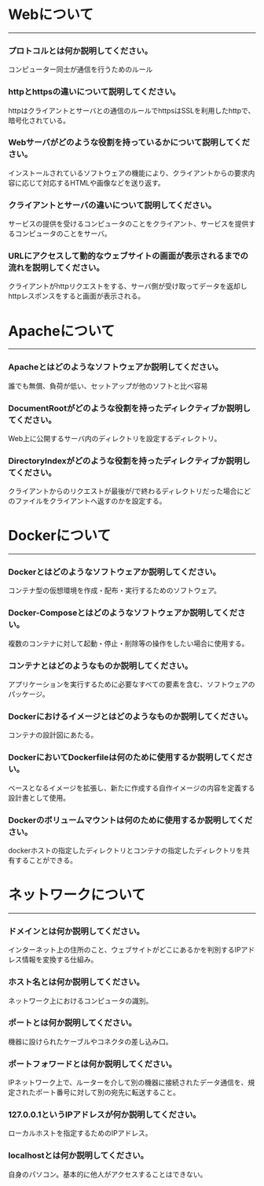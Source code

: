 # Webについて
---
### プロトコルとは何か説明してください。
コンピューター同士が通信を行うためのルール


### httpとhttpsの違いについて説明してください。
httpはクライアントとサーバとの通信のルールでhttpsはSSLを利用したhttpで、暗号化されている。


### Webサーバがどのような役割を持っているかについて説明してください。
インストールされているソフトウェアの機能により、クライアントからの要求内容に応じて対応するHTMLや画像などを送り返す。


### クライアントとサーバの違いについて説明してください。
サービスの提供を受けるコンピュータのことをクライアント、サービスを提供するコンピュータのことをサーバ。


### URLにアクセスして動的なウェブサイトの画面が表示されるまでの流れを説明してください。
クライアントがhttpリクエストをする、サーバ側が受け取ってデータを返却しhttpレスポンスをすると画面が表示される。



# Apacheについて
---
### Apacheとはどのようなソフトウェアか説明してください。
誰でも無償、負荷が低い、セットアップが他のソフトと比べ容易


### DocumentRootがどのような役割を持ったディレクティブか説明してください。
Web上に公開するサーバ内のディレクトリを設定するディレクトリ。


### DirectoryIndexがどのような役割を持ったディレクティブか説明してください。
クライアントからのリクエストが最後が/で終わるディレクトリだった場合にどのファイルをクライアントへ返すのかを設定する。




# Dockerについて
---
### Dockerとはどのようなソフトウェアか説明してください。
コンテナ型の仮想環境を作成・配布・実行するためのソフトウェア。


### Docker-Composeとはどのようなソフトウェアか説明してください。
複数のコンテナに対して起動・停止・削除等の操作をしたい場合に使用する。


### コンテナとはどのようなものか説明してください。
アプリケーションを実行するために必要なすべての要素を含む、ソフトウェアのパッケージ。


### Dockerにおけるイメージとはどのようなものか説明してください。
コンテナの設計図にあたる。


### DockerにおいてDockerfileは何のために使用するか説明してください。
ベースとなるイメージを拡張し、新たに作成する自作イメージの内容を定義する設計書として使用。


### Dockerのボリュームマウントは何のために使用するか説明してください。
dockerホストの指定したディレクトリとコンテナの指定したディレクトリを共有することができる。



# ネットワークについて
---
### ドメインとは何か説明してください。
インターネット上の住所のこと、ウェブサイトがどこにあるかを判別するIPアドレス情報を変換する仕組み。


### ホスト名とは何か説明してください。
ネットワーク上におけるコンピュータの識別。


### ポートとは何か説明してください。
機器に設けられたケーブルやコネクタの差し込み口。


### ポートフォワードとは何か説明してください。
IPネットワーク上で、ルーターを介して別の機器に接続されたデータ通信を、規定されたポート番号に対して別の宛先に転送すること。


### 127.0.0.1というIPアドレスが何か説明してください。
ローカルホストを指定するためのIPアドレス。


### localhostとは何か説明してください。
自身のパソコン。基本的に他人がアクセスすることはできない。



